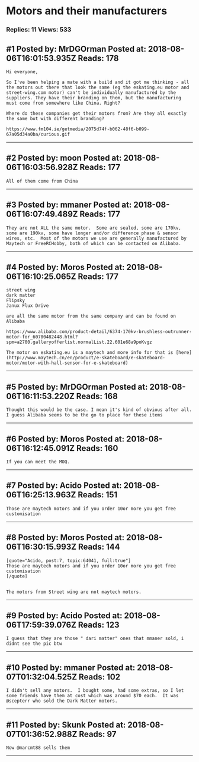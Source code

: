 # Motors and their manufacturers

### Replies: 11 Views: 533

## \#1 Posted by: MrDGOrman Posted at: 2018-08-06T16:01:53.935Z Reads: 178

```
Hi everyone,

So I've been helping a mate with a build and it got me thinking - all the motors out there that look the same (eg the eskating.eu motor and street-wing.com motor) can't be individually manufactured by the suppliers. They have their branding on them, but the manufacturing must come from somewhere like China. Right?

Where do these companies get their motors from? Are they all exactly the same but with different branding?

https://www.fm104.ie/getmedia/2075d74f-b062-48f6-b099-67a05d34a0ba/curious.gif
```

---
## \#2 Posted by: moon Posted at: 2018-08-06T16:03:56.928Z Reads: 177

```
All of them come from China
```

---
## \#3 Posted by: mmaner Posted at: 2018-08-06T16:07:49.489Z Reads: 177

```
They are not ALL the same motor.  Some are sealed, some are 170kv, some are 190kv, some have longer and/or difference phase & sensor wires, etc.  Most of the motors we use are generally manufactured by Maytech or FreeRCHobby, both of which can be contacted on Alibaba.
```

---
## \#4 Posted by: Moros Posted at: 2018-08-06T16:10:25.065Z Reads: 177

```
street wing
dark matter
Flipsky
Janux Flux Drive

are all the same motor from the same company and can be found on Alibaba 

https://www.alibaba.com/product-detail/6374-170kv-brushless-outrunner-motor-for_60700482448.html?spm=a2700.galleryofferlist.normalList.22.601e68a9poKvgz

The motor on eskating.eu is a maytech and more info for that is [here](http://www.maytech.cn/en/product/e-skateboard/e-skateboard-motor/motor-with-hall-sensor-for-e-skateboard)
```

---
## \#5 Posted by: MrDGOrman Posted at: 2018-08-06T16:11:53.220Z Reads: 168

```
Thought this would be the case. I mean it's kind of obvious after all. I guess Alibaba seems to be the go to place for these items
```

---
## \#6 Posted by: Moros Posted at: 2018-08-06T16:12:45.091Z Reads: 160

```
If you can meet the MOQ.
```

---
## \#7 Posted by: Acido Posted at: 2018-08-06T16:25:13.963Z Reads: 151

```
Those are maytech motors and if you order 10or more you get free customisation
```

---
## \#8 Posted by: Moros Posted at: 2018-08-06T16:30:15.993Z Reads: 144

```
[quote="Acido, post:7, topic:64041, full:true"]
Those are maytech motors and if you order 10or more you get free customisation
[/quote]


The motors from Street wing are not maytech motors.
```

---
## \#9 Posted by: Acido Posted at: 2018-08-06T17:59:39.076Z Reads: 123

```
I guess that they are those " dari matter" ones that mmaner sold, i didnt see the pic btw
```

---
## \#10 Posted by: mmaner Posted at: 2018-08-07T01:32:04.525Z Reads: 102

```
I didn't sell any motors.  I bought some, had some extras, so I let some friends have them at cost which was around $70 each.  It was @scepterr who sold the Dark Matter motors.
```

---
## \#11 Posted by: Skunk Posted at: 2018-08-07T01:36:52.988Z Reads: 97

```
Now @marcmt88 sells them
```

---

